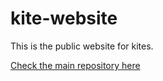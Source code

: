 kite-website
============

This is the public website for kites.

[Check the main repository here](https://github.com/koding/kite)
